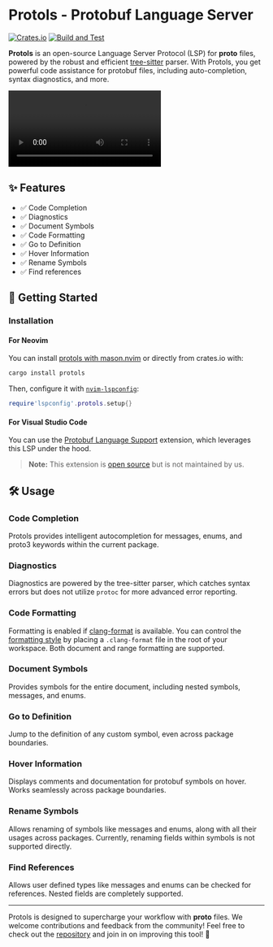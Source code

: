 # Protols - Protobuf Language Server

[![Crates.io](https://img.shields.io/crates/v/protols.svg)](https://crates.io/crates/protols)
[![Build and Test](https://github.com/coder3101/protols/actions/workflows/ci.yml/badge.svg)](https://github.com/coder3101/protols/actions/workflows/ci.yml)

**Protols** is an open-source Language Server Protocol (LSP) for **proto** files, powered by the robust and efficient [tree-sitter](https://tree-sitter.github.io/tree-sitter/) parser. With Protols, you get powerful code assistance for protobuf files, including auto-completion, syntax diagnostics, and more.

![](./assets/protols.mov)

## ✨ Features

- ✅ Code Completion
- ✅ Diagnostics
- ✅ Document Symbols
- ✅ Code Formatting
- ✅ Go to Definition
- ✅ Hover Information
- ✅ Rename Symbols
- ✅ Find references

## 🚀 Getting Started

### Installation

#### For Neovim

You can install [protols with mason.nvim](https://github.com/mason-org/mason-registry/blob/main/packages/protols/package.yaml) or directly from crates.io with:

```bash
cargo install protols
```

Then, configure it with [`nvim-lspconfig`](https://github.com/neovim/nvim-lspconfig/blob/master/doc/server_configurations.md#protols):

```lua
require'lspconfig'.protols.setup{}
```

#### For Visual Studio Code

You can use the [Protobuf Language Support](https://marketplace.visualstudio.com/items?itemName=ianandhum.protobuf-support) extension, which leverages this LSP under the hood.

> **Note:** This extension is [open source](https://github.com/ianandhum/vscode-protobuf-support) but is not maintained by us.

## 🛠️ Usage

### Code Completion

Protols provides intelligent autocompletion for messages, enums, and proto3 keywords within the current package.

### Diagnostics

Diagnostics are powered by the tree-sitter parser, which catches syntax errors but does not utilize `protoc` for more advanced error reporting.

### Code Formatting

Formatting is enabled if [clang-format](https://clang.llvm.org/docs/ClangFormat.html) is available. You can control the [formatting style](https://clang.llvm.org/docs/ClangFormatStyleOptions.html) by placing a `.clang-format` file in the root of your workspace. Both document and range formatting are supported.

### Document Symbols

Provides symbols for the entire document, including nested symbols, messages, and enums.

### Go to Definition

Jump to the definition of any custom symbol, even across package boundaries.

### Hover Information

Displays comments and documentation for protobuf symbols on hover. Works seamlessly across package boundaries.

### Rename Symbols

Allows renaming of symbols like messages and enums, along with all their usages across packages. Currently, renaming fields within symbols is not supported directly.

### Find References

Allows user defined types like messages and enums can be checked for references. Nested fields are completely supported.

---

Protols is designed to supercharge your workflow with **proto** files. We welcome contributions and feedback from the community! Feel free to check out the [repository](https://github.com/coder3101/protols) and join in on improving this tool! 🎉
